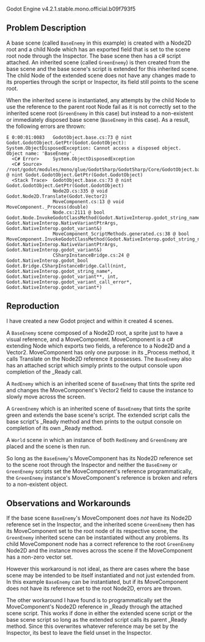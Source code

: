 Godot Engine v4.2.1.stable.mono.official.b09f793f5

## Problem Description
A base scene (called `BaseEnemy` in this example) is created with a Node2D root and a child Node which has an exported field that is set to the scene root node through the Inspector. The base scene then has a c# script attached. An inherited scene (called `GreenEnemy`) is then created from the base scene and the base scene's script is extended for this inherited scene. The child Node of the extended scene does not have any changes made to its properties through the script or Inspector, its field still points to the scene root.

When the inherited scene is instantiated, any attempts by the child Node to use the reference to the parent root Node fail as it is not correctly set to the inherited scene root (`GreenEnemy` in this case) but instead to a non-existent or immediately disposed base scene (`BaseEnemy` in this case). As a result, the following errors are thrown:
```
E 0:00:01:0083   GodotObject.base.cs:73 @ nint Godot.GodotObject.GetPtr(Godot.GodotObject): System.ObjectDisposedException: Cannot access a disposed object.
Object name: 'BaseEnemy'.
  <C# Error>     System.ObjectDisposedException
  <C# Source>    /root/godot/modules/mono/glue/GodotSharp/GodotSharp/Core/GodotObject.base.cs:73 @ nint Godot.GodotObject.GetPtr(Godot.GodotObject)
  <Stack Trace>  GodotObject.base.cs:73 @ nint Godot.GodotObject.GetPtr(Godot.GodotObject)
                 Node2D.cs:335 @ void Godot.Node2D.Translate(Godot.Vector2)
                 MoveComponent.cs:13 @ void MoveComponent._Process(double)
                 Node.cs:2111 @ bool Godot.Node.InvokeGodotClassMethod(Godot.NativeInterop.godot_string_name&, Godot.NativeInterop.NativeVariantPtrArgs, Godot.NativeInterop.godot_variant&)
                 MoveComponent_ScriptMethods.generated.cs:38 @ bool MoveComponent.InvokeGodotClassMethod(Godot.NativeInterop.godot_string_name&, Godot.NativeInterop.NativeVariantPtrArgs, Godot.NativeInterop.godot_variant&)
                 CSharpInstanceBridge.cs:24 @ Godot.NativeInterop.godot_bool Godot.Bridge.CSharpInstanceBridge.Call(nint, Godot.NativeInterop.godot_string_name*, Godot.NativeInterop.godot_variant**, int, Godot.NativeInterop.godot_variant_call_error*, Godot.NativeInterop.godot_variant*)
```
## Reproduction
I have created a new Godot project and within it created 4 scenes. 

A `BaseEnemy` scene composed of a Node2D root, a sprite just to have a visual reference, and a MoveComponent. MoveComponent is a c# extending Node which exports two fields, a reference to a Node2D and a Vector2. MoveComponent has only one purpose: in its _Process method, it calls Translate on the Node2D reference it possesses. The `BaseEnemy` also has an attached script which simply prints to the output console upon completion of the _Ready call.

A `RedEnemy` which is an inherited scene of `BaseEnemy` that tints the sprite red and changes the MoveComponent's Vector2 field to cause the instance to slowly move across the screen.

A `GreenEnemy` which is an inherited scene of `BaseEnemy` that tints the sprite green and extends the base scene's script. The extended script calls the base script's _Ready method and then prints to the output console on completion of its own _Ready method.

A `World` scene in which an instance of both `RedEnemy` and `GreenEnemy` are placed and the scene is then run.

So long as the `BaseEnemy`'s MoveComponent has its Node2D reference set to the scene root through the Inspector and neither the `BaseEnemy` or `GreenEnemy` scripts set the MoveComponent's reference programmatically, the `GreenEnemy` instance's MoveComponent's reference is broken and refers to a non-existent object.

## Observations and Workarounds
If the base scene `BaseEnemy`'s MoveComponent does _not_ have its Node2D reference set in the Inspector, and the inherited scene `GreenEnemy` then has its MoveComponent set to the root node of its respective scene, the `GreenEnemy` inherited scene can be instantiated without any problems. Its child MoveComponent node has a correct reference to the root `GreenEnemy` Node2D and the instance moves across the scene if the MoveComponent has a non-zero vector set.

However this workaround is not ideal, as there are cases where the base scene may be intended to be itself instantiated and not just extended from. In this example `BaseEnemy` can be instantiated, but if its MoveComponent does not have its reference set to the root Node2D, errors are thrown.

The other workaround I have found is to programmatically set the MoveComponent's Node2D reference in _Ready through the attached scene script. This works if done in either the extended scene script or the base scene script so long as the extended script calls its parent _Ready method. Since this overwrites whatever reference may be set by the Inspector, its best to leave the field unset in the Inspector.
